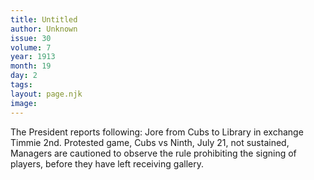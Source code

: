 ```yaml
---
title: Untitled
author: Unknown
issue: 30
volume: 7
year: 1913
month: 19
day: 2
tags:
layout: page.njk
image:
---
```

The President reports following:    Jore from Cubs to Library in exchange Timmie 2nd. Protested game, Cubs vs Ninth, July 21, not sustained, Managers are cautioned to observe the rule prohibiting the signing of players, before they have left receiving gallery. 
